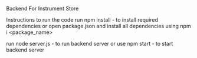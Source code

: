 Backend For Instrument Store 

Instructions to run the code
run npm install - to install required dependencies or open package.json and install all dependencies using npm i <package_name>

run node server.js - to run backend server or use npm start - to start backend server
